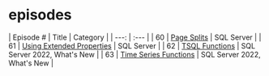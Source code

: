 # episodes

| Episode # | Title | Category |
| ---: | :--- |
| 60 | [Page Splits](https://github.com/antonchgr/episodes/tree/main/%2360) | SQL Server |
| 61 | [Using Extended Properties](https://github.com/antonchgr/episodes/tree/main/%2361) | SQL Server |
| 62 | [TSQL Functions](https://github.com/antonchgr/episodes/tree/main/E62) | SQL Server 2022, What's New |
| 63 | [Time Series Functions](https://github.com/antonchgr/episodes/tree/main/E63) |  SQL Server 2022, What's New |


